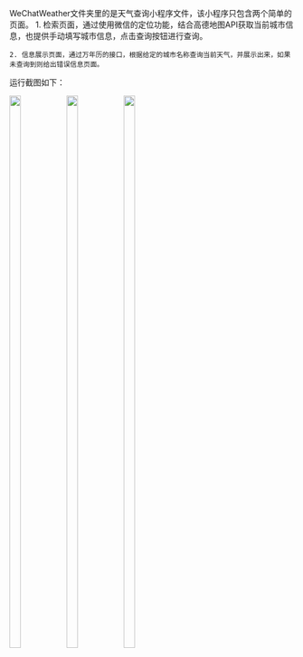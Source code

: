 WeChatWeather文件夹里的是天气查询小程序文件，该小程序只包含两个简单的页面。
	1. 检索页面，通过使用微信的定位功能，结合高德地图API获取当前城市信息，也提供手动填写城市信息，点击查询按钮进行查询。

	2. 信息展示页面，通过万年历的接口，根据给定的城市名称查询当前天气，并展示出来，如果未查询到则给出错误信息页面。

运行截图如下：



<img src="img/运行.png"  style='width:20%;height:50%;float:left' />
<img src="img/查询结果.png" style='width:20%;height:50%;float:left'  />
<img src="img/错误信息.png" style='width:20%;height:50%;float:left' />



